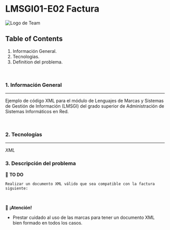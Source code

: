 # LMSGI01-E02 Factura

![Logo de Team](https://github.com/ana-polo/LMSGI01-E01/blob/main/LMSGI.gif "Team logo")

## Table of Contents

1. Información General.
2. Tecnologias.
3. Definition del problema.

&nbsp;

### 1. Información General

***

Ejemplo de código XML para el módulo de Lenguajes de Marcas y Sistemas de Gestión de Información (LMSGI) del grado superior de Administración de Sistemas Informáticos en Red.

&nbsp;

### 2. Tecnologías

***

*XML*
&nbsp;

### 3. Descripción del problema

📝 **TO DO**

    Realizar un documento XML válido que sea compatible con la factura siguiente:
    
    

&nbsp;

👀 **¡Atención!**

- Prestar cuidado al uso de las marcas para tener un documento XML bien formado en todos los casos.

&nbsp;
